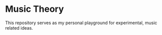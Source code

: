 Music Theory
===========

This repository serves as my personal playground for experimental, music related ideas.

